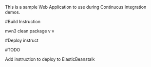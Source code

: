 This is a sample Web Application to use during Continuous Integration demos.

#Build Instruction

mvn3 clean package v v

#Deploy instruct


#TODO
 
Add instruction to deploy to ElasticBeanstalk
